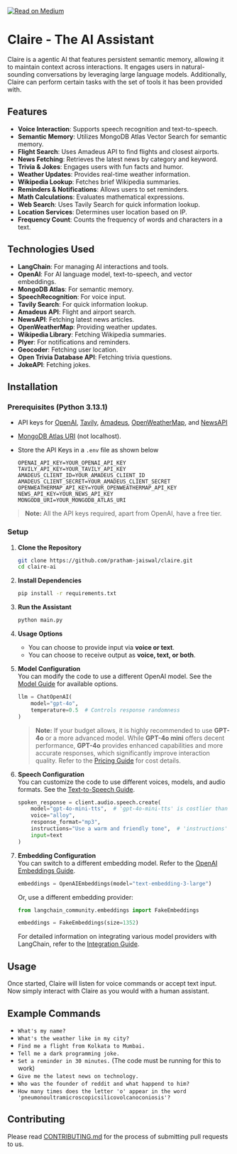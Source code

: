 [![Read on Medium](https://img.shields.io/badge/Read_on-Medium-black?logo=medium&style=for-the-badge)](https://medium.com/gitconnected/heres-how-to-add-semantic-memory-to-ai-agents-06b85337902c)

# Claire - The AI Assistant

Claire is a agentic AI that features persistent semantic memory, allowing it to maintain context across interactions. It engages users in natural-sounding conversations by leveraging large language models. Additionally, Claire can perform certain tasks with the set of tools it has been provided with.

## Features

- **Voice Interaction**: Supports speech recognition and text-to-speech.
- **Semantic Memory**: Utilizes MongoDB Atlas Vector Search for semantic memory.
- **Flight Search**: Uses Amadeus API to find flights and closest airports.
- **News Fetching**: Retrieves the latest news by category and keyword.
- **Trivia & Jokes**: Engages users with fun facts and humor.
- **Weather Updates**: Provides real-time weather information.
- **Wikipedia Lookup**: Fetches brief Wikipedia summaries.
- **Reminders & Notifications**: Allows users to set reminders.
- **Math Calculations**: Evaluates mathematical expressions.
- **Web Search**: Uses Tavily Search for quick information lookup.
- **Location Services**: Determines user location based on IP.
- **Frequency Count**: Counts the frequency of words and characters in a text.

## Technologies Used

- **LangChain**: For managing AI interactions and tools.
- **OpenAI**: For AI language model, text-to-speech, and vector embeddings.
- **MongoDB Atlas**: For semantic memory.
- **SpeechRecognition**: For voice input.
- **Tavily Search**: For quick information lookup.
- **Amadeus API**: Flight and airport search.
- **NewsAPI**: Fetching latest news articles.
- **OpenWeatherMap**: Providing weather updates.
- **Wikipedia Library**: Fetching Wikipedia summaries.
- **Plyer**: For notifications and reminders.
- **Geocoder**: Fetching user location.
- **Open Trivia Database API**: Fetching trivia questions.
- **JokeAPI**: Fetching jokes.

## Installation

### Prerequisites (Python 3.13.1)

- API keys for [OpenAI](https://platform.openai.com/api-keys), [Tavily](https://app.tavily.com/home), [Amadeus](https://developers.amadeus.com/get-started/get-started-with-self-service-apis-335), [OpenWeatherMap](https://openweathermap.org/api), and [NewsAPI](https://newsapi.org/register)
- [MongoDB Atlas URI](https://www.mongodb.com/products/platform/atlas-database) (not localhost).
- Store the API Keys in a `.env` file as shown below

    ```.env
    OPENAI_API_KEY=YOUR_OPENAI_API_KEY
    TAVILY_API_KEY=YOUR_TAVILY_API_KEY
    AMADEUS_CLIENT_ID=YOUR_AMADEUS_CLIENT_ID
    AMADEUS_CLIENT_SECRET=YOUR_AMADEUS_CLIENT_SECRET
    OPENWEATHERMAP_API_KEY=YOUR_OPENWEATHERMAP_API_KEY
    NEWS_API_KEY=YOUR_NEWS_API_KEY
    MONGODB_URI=YOUR_MONGODB_ATLAS_URI
    ```

> **Note:** All the API keys required, apart from OpenAI, have a free tier.

### Setup

1. **Clone the Repository**  
    ```sh
    git clone https://github.com/pratham-jaiswal/claire.git
    cd claire-ai
    ```

2. **Install Dependencies**  
    ```sh
    pip install -r requirements.txt
    ```

3. **Run the Assistant**  
    ```sh
    python main.py
    ```

4. **Usage Options**  
    - You can choose to provide input via **voice or text**.  
    - You can choose to receive output as **voice, text, or both**.  

5. **Model Configuration**  
    You can modify the code to use a different OpenAI model. See the [Model Guide](https://platform.openai.com/docs/models) for available options.  
    ```python
    llm = ChatOpenAI(
        model="gpt-4o",
        temperature=0.5  # Controls response randomness
    )
    ```
    > **Note:** If your budget allows, it is highly recommended to use **GPT-4o** or a more advanced model. While **GPT-4o mini** offers decent performance, **GPT-4o** provides enhanced capabilities and more accurate responses, which significantly improve interaction quality. Refer to the [Pricing Guide](https://platform.openai.com/docs/pricing) for cost details.  

6. **Speech Configuration**  
    You can customize the code to use different voices, models, and audio formats. See the [Text-to-Speech Guide](https://platform.openai.com/docs/guides/text-to-speech).  
    ```python
    spoken_response = client.audio.speech.create(
        model="gpt-4o-mini-tts",  # 'gpt-4o-mini-tts' is costlier than 'tts-1' and 'tts-1-hd'
        voice="alloy",
        response_format="mp3",
        instructions="Use a warm and friendly tone",  # 'instructions' do not work with 'tts-1' or 'tts-1-hd'.
        input=text
    )
    ```

7. **Embedding Configuration**  
    You can switch to a different embedding model. Refer to the [OpenAI Embeddings Guide](https://platform.openai.com/docs/guides/embeddings).  
    ```python
    embeddings = OpenAIEmbeddings(model="text-embedding-3-large")
    ```
    Or, use a different embedding provider:  
    ```python
    from langchain_community.embeddings import FakeEmbeddings

    embeddings = FakeEmbeddings(size=1352)
    ```
    For detailed information on integrating various model providers with LangChain, refer to the [Integration Guide](https://python.langchain.com/docs/integrations/text_embedding/).

## Usage

Once started, Claire will listen for voice commands or accept text input. Now simply interact with Claire as you would with a human assistant.

## Example Commands
- `What's my name?`
- `What's the weather like in my city?`
- `Find me a flight from Kolkata to Mumbai.`
- `Tell me a dark programming joke.`
- `Set a reminder in 30 minutes.` (The code must be running for this to work)
- `Give me the latest news on technology.`
- `Who was the founder of reddit and what happend to him?`
- `How many times does the letter 'o' appear in the word 'pneumonoultramicroscopicsilicovolcanoconiosis'?`

## Contributing

Please read [CONTRIBUTING.md](https://github.com/pratham-jaiswal/claire/blob/main/CONTRIBUTING.md) for the process of submitting pull requests to us.

<!-- GitAds-Verify: 5GA61D76OFJQ15MFVIPMR13QPLE2SP3I -->
